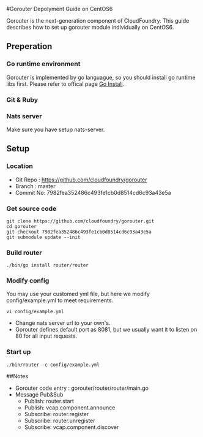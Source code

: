 #Gorouter Depolyment Guide on CentOS6

Gorouter is the next-generation component of CloudFoundry.
This guide describes how to set up gorouter module individually on CentOS6. 

## Preperation
### Go runtime environment
Gorouter is implemented by go languague, so you should install go runtime libs first. Please refer to offical page [Go Install](http://golang.org/doc/install#install).

### Git & Ruby 

### Nats server
Make sure you have setup nats-server.

## Setup

### Location
- Git Repo : https://github.com/cloudfoundry/gorouter
- Branch : master
- Commit No: 7982fea352486c493fe1cb0d8514cd6c93a43e5a

### Get source code

    git clone https://github.com/cloudfoundry/gorouter.git
	cd gorouter
	git checkout 7982fea352486c493fe1cb0d8514cd6c93a43e5a
	git submodule update --init
	
### Build router
	
	./bin/go install router/router

### Modify config
You may use your customed yml file, but here we modify config/example.yml to meet requirements. 
	
	vi config/example.yml

* Change nats server url to your own's.
* Gorouter defines default port as 8081, but we usually want it to listen on 80 for all input requests.  

### Start up 

	./bin/router -c config/example.yml
     

##Notes
* Gorouter code entry : gorouter/router/router/main.go
* Message Pub&Sub
	* Publish: router.start
	* Publish: vcap.component.announce
	* Subscribe: router.register
	* Subscribe: router.unregister
	* Subscribe: vcap.component.discover
